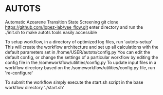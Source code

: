 # AUTOTS
Automatic Azoarene Transition State Screening
git clone https://github.com/lopez-lab/vee_flow.git
enter directory and run the ./init.sh to make autots tools easily accessible 

To setup workflow, in a directory of optimized log files, run 'autots-setup'
This will create the workflow architecture and set up all calculations with the default parameters set in /home/USER/autots/config.py
You can edit the default config, 
or change the settings of a particular workflow by editing the config file in the /someworkflow/utilities/config.py
To update input files in a workflow directory based on the /someworkflow/utilities/config.py file, run 're-configure'

To submit the workflow simply execute the start.sh script in the base workflow directory './start.sh'
